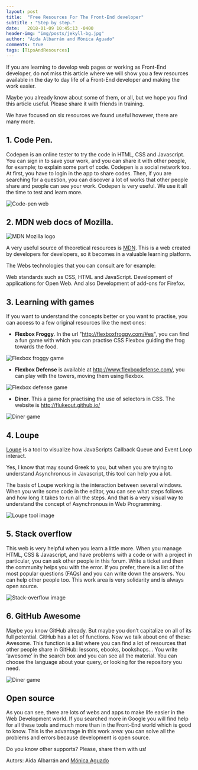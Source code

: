 ```yaml
---
layout: post
title:  "Free Resources For The Front-End developer"
subtitle : "Step by step."
date:   2018-01-09 10:45:13 -0400
header-img: "img/posts/jekyll-bg.jpg"
author: "Aida Albarrán and Mónica Aguado"
comments: true
tags: [TipsAndResources]
---
```


If you are learning to develop web pages or working as Front-End developer, do not miss this article where we will show you a few resources available in the day to day life of a Front-End developer and making the work easier.

Maybe you already know about some of them, or all, but we hope you find this article useful. Please share it with friends in training.

We have focused on six resources we found useful however, there are many more.

## 1. Code Pen.

Codepen is an online tester to try the code in HTML, CSS and Javascript. You can sign in to save your work, and you can share it with other people, for example; to explain some part of code. Codepen is a social network too. At first, you have to login in the app to share codes. Then, if you are searching for a question, you can discover a lot of works that other people share and people can see your work. Codepen is very useful. We use it all the time to test and learn more. 

![Code-pen web](/img/posts/free-resources_code-pen.png)


## 2. MDN web docs of Mozilla.

![MDN Mozilla logo](/img/posts/free-resources_mozilla.png)

A very useful source of theoretical resources is [MDN](https://developer.mozilla.org/es/). This is a web created by developers for developers, so it becomes in a valuable learning platform.

The Webs technologies that you can consult are for example:

Web standards such as CSS, HTML and JavaScript.
Development of applications for Open Web.
And also Development of add-ons for Firefox.


## 3. Learning with games

If you want to understand the concepts better or you want to practise, you can access to a few original resources like the next ones:

* __Flexbox Froggy__. In the url "<http://flexboxfroggy.com/#es>", you can find a fun game with which you can practise CSS Flexbox guiding the frog towards the food.

![Flexbox froggy game](/img/posts/free-resources_froggy.png)

* __Flexbox Defense__ is available at <http://www.flexboxdefense.com/>, you can play with the towers, moving them using flexbox.

![Flexbox defense game](/img/posts/free-resources_flexbox-defense.png)

* __Diner__. This a game for practising the use of selectors in CSS. The website is <http://flukeout.github.io/>

![Diner game](/img/posts/free-resources_dinner.png)

## 4. Loupe

[Loupe](http://latentflip.com/loupe/) is a tool to visualize how JavaScripts Callback Queue and Event Loop interact.

Yes, I know that may sound Greek to you, but when you are trying to understand Asynchronous in Javascript, this tool can help you a lot.

The basis of Loupe working is the interaction between several windows. When you write some code in the editor, you can see what steps follows and how long it takes to run all the steps. And that is a very visual way to understand the concept of Asynchronous in Web Programming.

![Loupe tool image](/img/posts/free-resources_loupe.png)


## 5. Stack overflow

This web is very helpful when you learn a little more. When you manage HTML, CSS & Javascript, and have problems with a code or with a project in particular, you can ask other people in this forum. Write a ticket and then the community helps you with the error. If you prefer, there is a list of the most popular questions (FAQs) and you can write down the answers. You can help other people too. This work area is very solidarity and is always open source.

![Stack-overflow image](/img/posts/free-resources_stack-overflow.png)


## 6. GitHub Awesome

Maybe you know GitHub already. But maybe you don’t capitalize on all of its full potential. GitHub has a lot of functions. Now we talk about one of these: Awesome. This function is a list where you can find a lot of resources that other people share in GitHub: lessons, ebooks, bookshops… You write ‘awesome’ in the search box and you can see all the material. You can choose the language about your query, or looking for the repository you need.

![Diner game](/img/posts/free-resources_github-awesome.png)


## Open source

As you can see, there are lots of webs and apps to make life easier in the Web Development world. If you searched more in Google you will find help for all these tools and much more than in the Front-End world which is good to know. This is the advantage in this work area: you can solve all the problems and errors because development is open source.

Do you know other supports? Please, share them with us!

Autors: Aida Albarrán and [Mónica Aguado](https://medium.com/@MoniAguado)